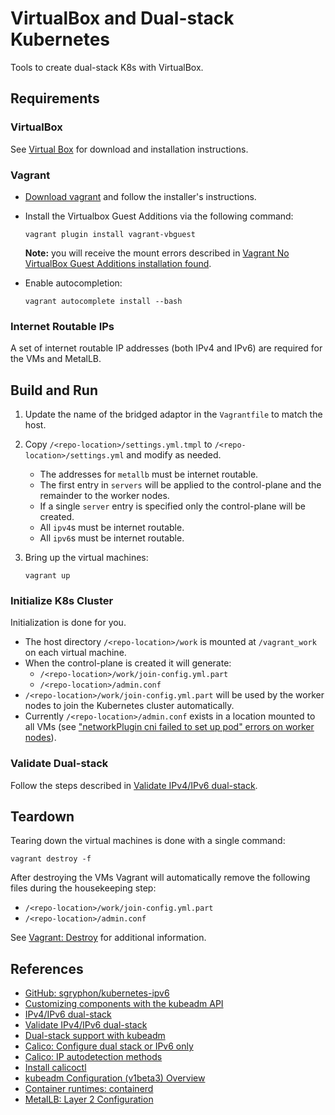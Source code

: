 # VirtualBox and Dual-stack Kubernetes

Tools to create dual-stack K8s with VirtualBox.

## Requirements

### VirtualBox

See [Virtual Box](https://www.virtualbox.org/) for download and installation instructions.

### Vagrant

* [Download vagrant](https://www.vagrantup.com/downloads) and follow the installer's instructions.
* Install the Virtualbox Guest Additions via the following command:

  ```shell
  vagrant plugin install vagrant-vbguest
  ```

  **Note:** you will receive the mount errors described in [Vagrant No VirtualBox Guest Additions installation found](https://www.devopsroles.com/vagrant-no-virtualbox-guest-additions-installation-found-fixed/).
* Enable autocompletion:

  ```shell
  vagrant autocomplete install --bash
  ```

### Internet Routable IPs

A set of internet routable IP addresses (both IPv4 and IPv6) are required for the VMs and MetalLB.

## Build and Run

1. Update the name of the bridged adaptor in the `Vagrantfile` to match the host.
2. Copy `/<repo-location>/settings.yml.tmpl` to `/<repo-location>/settings.yml` and modify as needed.
   * The addresses for `metallb` must be internet routable.
   * The first entry in `servers` will be applied to the control-plane and the remainder to the worker nodes.
   * If a single `server` entry is specified only the control-plane will be created.
   * All `ipv4`s must be internet routable.
   * All `ipv6`s must be internet routable.
3. Bring up the virtual machines:

   ```shell
   vagrant up
   ```

### Initialize K8s Cluster

Initialization is done for you.

* The host directory `/<repo-location>/work` is mounted at `/vagrant_work` on each virtual machine.
* When the control-plane is created it will generate:
    * `/<repo-location>/work/join-config.yml.part`
    * `/<repo-location>/admin.conf`
* `/<repo-location>/work/join-config.yml.part` will be used by the worker nodes to join the Kubernetes cluster automatically.
* Currently `/<repo-location>/admin.conf` exists in a location mounted to all VMs (see ["networkPlugin cni failed to set up pod" errors on worker nodes](https://github.com/adamhgriffith-uofu/ipv6-virtualbox-k8s/issues/4)).

### Validate Dual-stack

Follow the steps described in [Validate IPv4/IPv6 dual-stack](https://kubernetes.io/docs/tasks/network/validate-dual-stack/).

## Teardown

Tearing down the virtual machines is done with a single command:

```shell
vagrant destroy -f
```

After destroying the VMs Vagrant will automatically remove the following files during the housekeeping step:
* `/<repo-location>/work/join-config.yml.part`
* `/<repo-location>/admin.conf`

See [Vagrant: Destroy](https://www.vagrantup.com/docs/cli/destroy) for additional information.

## References

* [GitHub: sgryphon/kubernetes-ipv6 ](https://github.com/sgryphon/kubernetes-ipv6)
* [Customizing components with the kubeadm API](https://kubernetes.io/docs/setup/production-environment/tools/kubeadm/control-plane-flags/)
* [IPv4/IPv6 dual-stack](https://kubernetes.io/docs/concepts/services-networking/dual-stack/#enable-ipv4-ipv6-dual-stack)
* [Validate IPv4/IPv6 dual-stack](https://kubernetes.io/docs/tasks/network/validate-dual-stack/)
* [Dual-stack support with kubeadm](https://kubernetes.io/docs/setup/production-environment/tools/kubeadm/dual-stack-support/)
* [Calico: Configure dual stack or IPv6 only](https://projectcalico.docs.tigera.io/networking/ipv6)
* [Calico: IP autodetection methods](https://projectcalico.docs.tigera.io/reference/node/configuration#ip-autodetection-methods)
* [Install calicoctl](https://projectcalico.docs.tigera.io/maintenance/clis/calicoctl/install)
* [kubeadm Configuration (v1beta3) Overview](https://kubernetes.io/docs/reference/config-api/kubeadm-config.v1beta3/)
* [Container runtimes: containerd](https://kubernetes.io/docs/setup/production-environment/container-runtimes/#containerd)
* [MetalLB: Layer 2 Configuration](https://metallb/universe.tf/configuration#layer-2-configuration)